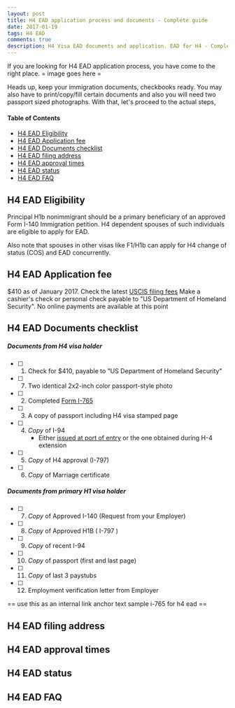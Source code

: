 ```yaml
---
layout: post
title: H4 EAD application process and documents - Complete guide 
date: 2017-01-19
tags: H4 EAD
comments: true
description: H4 Visa EAD documents and application. EAD for H4 - Complete guide
---
```

If you are looking for H4 EAD application process, you have come to the right place.
= image goes here = 

Heads up, keep your immigration documents, checkbooks ready. You may also have to print/copy/fill certain documents and also you will need two passport sized photographs. With that, let's proceed to the actual steps,

#### Table of Contents
 - [H4 EAD Eligibility](#h4-ead-eligibility)
 - [H4 EAD Application fee](#h4-ead-application-fee)
 - [H4 EAD Documents checklist](#h4-ead-documents-checklist)
 - [H4 EAD filing address](#h4-ead-filing-address)
 - [H4 EAD approval times](#h4-ead-approval-times)
 - [H4 EAD status](#h4-ead-status)
 - [H4 EAD FAQ](#h4-ead-faq)

## H4 EAD Eligibility

Principal H1b nonimmigrant should be a primary beneficiary of an approved Form I-140 Immigration petition. H4 dependent spouses of such individuals are eligible to apply for EAD. 

Also note that spouses in other visas like F1/H1b can apply for H4 change of status (COS) and EAD concurrently.

## H4 EAD Application fee
$410 as of January 2017. Check the latest [USCIS filing fees](https://www.uscis.gov/forms/our-fees)
Make a cashier's check or personal check payable to "US Department of Homeland Security". No online payments are available at this point

## H4 EAD Documents checklist

##### Documents from H4 visa holder

- [ ] 1. Check for $410, payable to "US Department of Homeland Security" 
- [ ] 7. Two identical 2x2-inch color passport-style photo
- [ ] 2. Completed [Form I-765](http://www.uscis.gov/i-765)           
- [ ] 3. A copy of passport including H4 visa stamped page
- [ ] 4. *Copy* of I-94 
        - Either [issued at port of entry](https://i94.cbp.dhs.gov/I94/#/recent-search) or the one obtained during H-4 extension
- [ ] 5. *Copy* of H4 approval (I-797)
- [ ] 6. *Copy* of Marriage certificate


##### Documents from primary H1 visa holder     

- [ ] 7.  *Copy* of Approved I-140 (Request from your Employer)
- [ ] 8.  *Copy* of Approved H1B ( I-797 )
- [ ] 9.  *Copy* of recent I-94
- [ ] 10. *Copy* of passport (first and last page)
- [ ] 11. *Copy* of last 3 paystubs      
- [ ] 12. Employment verification letter from Employer

== use this as an internal link anchor text sample i-765 for h4 ead ==
## H4 EAD filing address
## H4 EAD approval times
## H4 EAD status
## H4 EAD FAQ

